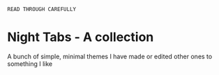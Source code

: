 ```ocaml
READ THROUGH CAREFULLY 
```

# Night Tabs - A collection


A bunch of simple, minimal themes I have made or edited other ones to something I like 
